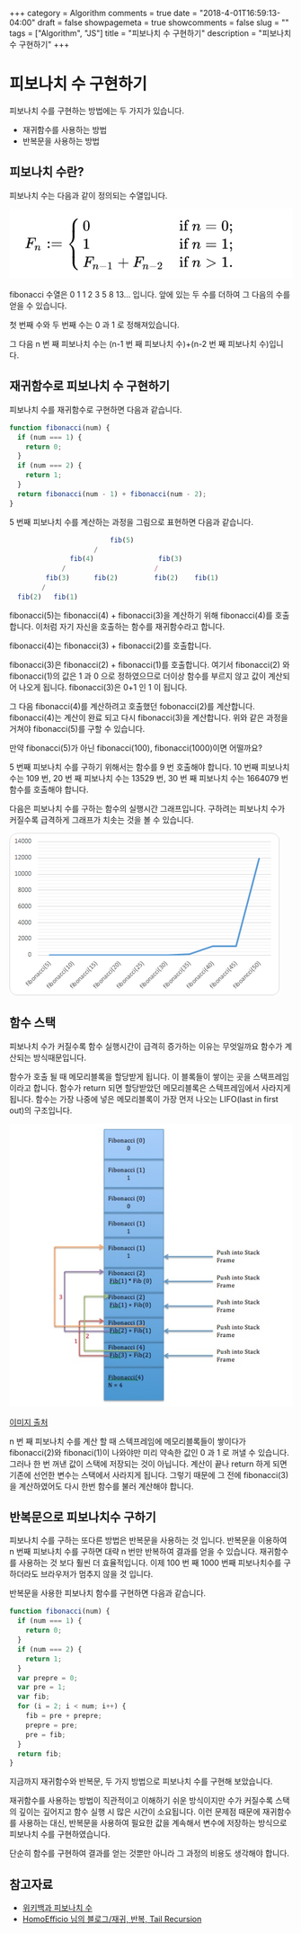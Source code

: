 +++
category = Algorithm
comments = true
date = "2018-4-01T16:59:13-04:00"
draft = false
showpagemeta = true
showcomments = false
slug = ""
tags = ["Algorithm", "JS"]
title = "피보나치 수 구현하기"
description = "피보나치 수 구현하기"
+++

# 피보나치 수 구현하기

피보나치 수를 구현하는 방법에는 두 가지가 있습니다.

- 재귀함수를 사용하는 방법
- 반복문을 사용하는 방법

## 피보나치 수란?

피보나치 수는 다음과 같이 정의되는 수열입니다.

![피보나치 수 정의](/img/fibonacci-definition.png)

fibonacci 수열은 0 1 1 2 3 5 8 13... 입니다.
앞에 있는 두 수를 더하여 그 다음의 수를 얻을 수 있습니다.

첫 번째 수와 두 번째 수는 0 과 1 로 정해져있습니다.

그 다음 n 번 째 피보나치 수는 (n-1 번 째 피보나치 수)+(n-2 번 째 피보나치 수)입니다.

## 재귀함수로 피보나치 수 구현하기

피보나치 수를 재귀함수로 구현하면 다음과 같습니다.

```js
function fibonacci(num) {
  if (num === 1) {
    return 0;
  }
  if (num === 2) {
    return 1;
  }
  return fibonacci(num - 1) + fibonacci(num - 2);
}
```

5 번째 피보나치 수를 계산하는 과정을 그림으로 표현하면 다음과 같습니다.

```js
                         fib(5)
                     /
               fib(4)                fib(3)
             /                      /
         fib(3)      fib(2)         fib(2)    fib(1)
        /
  fib(2)   fib(1)
```

fibonacci(5)는 fibonacci(4) + fibonacci(3)을 계산하기 위해 fibonacci(4)를 호출합니다.
이처럼 자기 자신을 호출하는 함수를 재귀함수라고 합니다.

fibonacci(4)는 fibonacci(3) + fibonacci(2)를 호출합니다.

fibonacci(3)은 fibonacci(2) + fibonacci(1)를 호출합니다.
여기서 fibonacci(2) 와 fibonacci(1)의 값은 1 과 0 으로 정하였으므로 더이상 함수를 부르지 않고 값이 계산되어 나오게 됩니다.
fibonacci(3)은 0+1 인 1 이 됩니다.

그 다음 fibonacci(4)를 계산하려고 호출했던 fobonacci(2)를 계산합니다.
fibonacci(4)는 계산이 완료 되고 다시 fibonacci(3)을 계산합니다.
위와 같은 과정을 거쳐야 fibonacci(5)를 구할 수 있습니다.

만약 fibonacci(5)가 아닌 fibonacci(100), fibonacci(1000)이면 어떨까요?

5 번째 피보나치 수를 구하기 위해서는 함수를 9 번 호출해야 합니다. 10 번째 피보나치 수는 109 번, 20 번 째 피보나치 수는 13529 번, 30 번 째 피보나치 수는 1664079 번 함수를 호출해야 합니다.

다음은 피보나치 수를 구하는 함수의 실행시간 그래프입니다.
구하려는 피보나치 수가 커질수록 급격하게 그래프가 치솟는 것을 볼 수 있습니다.

![실행시간](/img/fibonaccitime.png)

## 함수 스택

피보나치 수가 커질수록 함수 실행시간이 급격히 증가하는 이유는 무엇일까요
함수가 계산되는 방식때문입니다.

함수가 호출 될 때 메모리블록을 할당받게 됩니다. 이 블록들이 쌓이는 곳을 스택프레임이라고 합니다.
함수가 return 되면 할당받았던 메모리블록은 스텍프레임에서 사라지게 됩니다. 함수는 가장 나중에 넣은 메모리블록이 가장 먼저 나오는 LIFO(last in first out)의 구조입니다.

![stack](/img/Call-stack-of-Fibonacci.jpg)

[이미지 출처](http://knowledge-cess.com/recursion-vs-iteration-an-analysis-fibonacci-and-factorial/)

n 번 째 피보나치 수를 계산 할 때 스텍프레임에 메모리블록들이 쌓이다가 fibonacci(2)와 fibonaci(1)이 나와야만 미리 약속한 값인 0 과 1 로 꺼낼 수 있습니다.
그러나 한 번 꺼낸 값이 스택에 저장되는 것이 아닙니다. 계산이 끝나 return 하게 되면 기존에 선언한 변수는 스택에서 사라지게 됩니다. 그렇기 때문에 그 전에 fibonacci(3)을 계산하였어도 다시 한번 함수를 불러 계산해야 합니다.

## 반복문으로 피보나치수 구하기

피보나치 수를 구하는 또다른 방법은 반복문을 사용하는 것 입니다.
반복문을 이용하여 n 번째 피보나치 수를 구하면 대략 n 번만 반복하여 결과를 얻을 수 있습니다.
재귀함수를 사용하는 것 보다 훨씬 더 효율적입니다.
이제 100 번 째 1000 번째 피보나치수를 구하더라도 브라우저가 멈추지 않을 것 입니다.

반복문을 사용한 피보나치 함수를 구현하면 다음과 같습니다.

```js
function fibonacci(num) {
  if (num === 1) {
    return 0;
  }
  if (num === 2) {
    return 1;
  }
  var prepre = 0;
  var pre = 1;
  var fib;
  for (i = 2; i < num; i++) {
    fib = pre + prepre;
    prepre = pre;
    pre = fib;
  }
  return fib;
}
```

지금까지 재귀함수와 반복문, 두 가지 방법으로 피보나치 수를 구현해 보았습니다.

재귀함수를 사용하는 방법이 직관적이고 이해하기 쉬운 방식이지만 수가 커질수록 스택의 깊이는 깊어지고 함수 실행 시 많은 시간이 소요됩니다.
이런 문제점 때문에 재귀함수를 사용하는 대신, 반복문을 사용하여 필요한 값을 계속해서 변수에 저장하는 방식으로 피보나치 수를 구현하였습니다.

단순히 함수를 구현하여 결과를 얻는 것뿐만 아니라 그 과정의 비용도 생각해야 합니다.

## 참고자료

- [위키백과 피보나치 수](https://ko.wikipedia.org/wiki/%ED%94%BC%EB%B3%B4%EB%82%98%EC%B9%98_%EC%88%98)
- [HomoEfficio 님의 블로그/재귀, 반복, Tail Recursion](https://homoefficio.github.io/2015/07/27/%EC%9E%AC%EA%B7%80-%EB%B0%98%EB%B3%B5-Tail-Recursion/)
